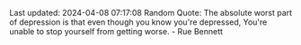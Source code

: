Last updated: 2024-04-08 07:17:08
Random Quote: The absolute worst part of depression is that even though you know you're depressed, You're unable to stop yourself from getting worse. - Rue Bennett